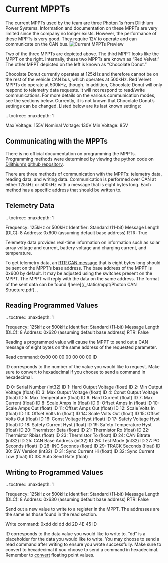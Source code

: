 # Current MPPTs

The current MPPTs used by the team are three [Photon 1s]( https://www.dilithiumpower.com/products/photon-1) from Dilithium Power Systems. Information and documentation on these MPPTs are very limited since the company no longer exists. However, the performance of these MPPTs is very good. They require 12V to operate and can communicate on the CAN bus. ![Current MPPTs Preview](/_static/mppt/mppts.png)

Two of the three MPPTs are depicted above. The third MPPT looks like the MPPT on the right. Internally, these two MPPTs are known as “Red Velvet.” The other MPPT depicted on the left is known as “Chocolate Donut.”

Chocolate Donut currently operates at 125kHz and therefore cannot be on the rest of the vehicle CAN bus, which operates at 500kHz. Red Velvet MPPTs do operate at 500kHz, though. In addition, Chocolate Donut will only respond to telemetry data requests. It will not respond to read/write communications. For more details on the various communication modes, see the sections below. Currently, it is not known that Chocolate Donut’s settings can be changed. Listed below are its last known settings:

.. toctree::
   :maxdepth: 1

Max Voltage: 155V
Nominal Voltage: 130V
Min Voltage: 85V


## Communicating with the MPPTs

There is no official documentation on programming the MPPTs. Programming methods were determined by viewing the python code on [Dilithium’s github repository](https://github.com/dilithiumpower/mppt_config).

There are three methods of communication with the MPPTs: telemetry data, reading data, and writing data. Communication is performed over CAN at either 125kHz or 500kHz with a message that is eight bytes long. Each method has a specific address that should be written to.

## Telemetry Data

.. toctree::
   :maxdepth: 1
   
   Frequency: 125kHz or 500kHz
   Identifier: Standard (11-bit)
   Message Length (DLC): 8
   Address: 0x600 (assuming default base address)
   RTR: True

Telemetry data provides real-time information on information such as solar array voltage and current, battery voltage and charging current, and temperature.

To get telemetry data, an [RTR CAN message]( https://copperhilltech.com/blog/controller-area-network-can-bus-remote-frame-and-avoiding-of-usage/) that is eight bytes long should be sent on the MPPT’s base address. The base address of the MPPT is 0x600 by default. It may be adjusted using the switches present on the MPPT. The MPPT will reply with the data on the same address. The format of the sent data can be found ![here](/_static/mppt/Photon CAN Structure.pdf).
.
## Reading Programmed Values

.. toctree::
   :maxdepth: 1
   
   Frequency: 125kHz or 500kHz
   Identifier: Standard (11-bit)
   Message Length (DLC): 8
   Address: 0x620 (assuming default base address)
   RTR: False

Reading a programmed value will cause the MPPT to send out a CAN message of eight bytes on the same address of the requested parameter.

Read command: 0x00 00 00 00 00 00 00 ID

ID corresponds to the number of the value you would like to request. Make sure to convert to hexadecimal if you choose to send a command in hexadecimal.

ID 0: 	Serial Number 			(int32)
ID 1: 	Hard Output Voltage 		(float)
ID 2: 	Min Output Voltage 		(float)
ID 3: 	Max Output Voltage 		(float)
ID 4: 	Const Output Voltage 		(float)
ID 5: 	Max Temperature 			(float)
ID 6: 	Hard Current 			(float)
ID 7: 	Max Current 			(float)
ID 8: 	Scale Amps In 			(float)
ID 9: 	Offset Amps In 			(float)
ID 10: 	Scale Amps Out 			(float)
ID 11: 	Offset Amps Out 			(float)
ID 12: 	Scale Volts In 			(float)
ID 13: 	Offset Volts In 			(float)
ID 14: 	Scale Volts Out 			(float)
ID 15: 	Offset Volts Out 			(float)
ID 16: 	Const Voltage Hyst 		(float)
ID 17: 	Safety Voltage Hyst 		(float)
ID 18: 	Safety Current Hyst 		(float)
ID 19: 	Safety Temperature Hyst 	(float)
ID 20: 	Thermistor Beta 			(float)
ID 21: 	Thermistor Ro 			(float)
ID 22:	Thermistor Rbias 			(float)
ID 23:	Thermistor To 			(float)
ID 24:	CAN Bitrate 			(int32)
ID 25:	CAN Base Address 			(int32)
ID 26:	Test Mode 				(int32)
ID 27:	PO Seconds 				(float)
ID 28:	INC Seconds 			(float)
ID 29:	TRACK Seconds 			(float)
ID 30:	SW Version 				(int32)
ID 31: 	Sync Current Hi 			(float)
ID 32:	Sync Current Low 			(float)
ID 33:	Auto Send Rate 			(float)

## Writing to Programmed Values

.. toctree::
   :maxdepth: 1
   
   Frequency: 125kHz or 500kHz
   Identifier: Standard (11-bit)
   Message Length (DLC): 8
   Address: 0x630 (assuming default base address)
   RTR: False

Send out a new value to write to a register in the MPPT. The addresses are the same as those found in the read section.

Write command: 0xdd dd dd dd 2D 4E 45 ID

ID corresponds to the data value you would like to write to. “dd” is a placeholder for the data you would like to write. You may choose to send a read command after writing to ensure you wrote successfully. Make sure to convert to hexadecimal if you choose to send a command in hexadecimal. Remember to [convert](https://www.h-schmidt.net/FloatConverter/IEEE754.html) floating point values.

